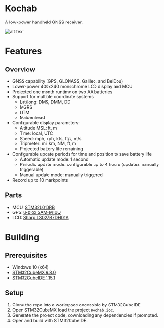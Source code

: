 # Kochab
A low-power handheld GNSS receiver.

![alt text](https://raw.githubusercontent.com/myhe01/kochab/feature/documentation-0/Docs/Misc/Concepts/screen.png)

# Features
## Overview
* GNSS capability (GPS, GLONASS, Galileo, and BeiDou)
* Lower-power 400x240 monochrome LCD display and MCU
* Projected one month runtime on two AA batteries
* Support for multiple coordinate systems
   * Lat/long: DMS, DMM, DD
   * MGRS
   * UTM
   * Maidenhead
* Configurable display parameters:
   * Altitude MSL: ft, m
   * Time: local, UTC
   * Speed: mph, kph, kts, ft/s, m/s
   * Tripmeter: mi, km, NM, ft, m
   * Projected battery life remaining
* Configurable update periods for time and position to save battery life
   * Automatic update mode: 1 second
   * Periodic update mode: configurable up to 4 hours (updates manually triggerable)
   * Manual update mode: manually triggered
* Record up to 10 markpoints

## Parts
* MCU: [STM32L010RB](https://www.st.com/en/microcontrollers-microprocessors/stm32l010rb.html)
* GPS: [u-blox SAM-M10Q](https://www.u-blox.com/en/product/sam-m10q-module)
* LCD: [Sharp LS027B7DH01A](https://www.sharpsde.com/products/displays/model/ls027b7dh01a/)

# Building
## Prerequisites
* Windows 10 (x64)
* [STM32CubeMX 6.8.0](https://www.st.com/en/development-tools/stm32cubemx.html)
* [STM32CubeIDE 1.15.1](https://www.st.com/en/development-tools/stm32cubeide.html)

## Setup
1. Clone the repo into a workspace accessible by STM32CubeIDE.
2. Open STM32CubeMX load the project `Kochab.ioc`.
3. Generate the project code, downloading any dependencies if prompted.
4. Open and build with STM32CubeIDE.